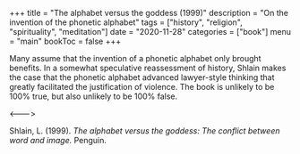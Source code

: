 +++
title = "The alphabet versus the goddess (1999)"
description = "On the invention of the phonetic alphabet"
tags = ["history", "religion", "spirituality", "meditation"]
date = "2020-11-28"
categories = ["book"]
menu = "main"
bookToc = false
+++

Many assume that the invention of a phonetic alphabet only brought
benefits. In a somewhat speculative reassessment of history, Shlain
makes the case that the phonetic alphabet advanced lawyer-style
thinking that greatly facilitated the justification of violence.
The book is unlikely to be 100% true, but also unlikely to be 100% false.

<--->

Shlain, L. (1999). *The alphabet versus the goddess: The conflict between word and image.* Penguin.
